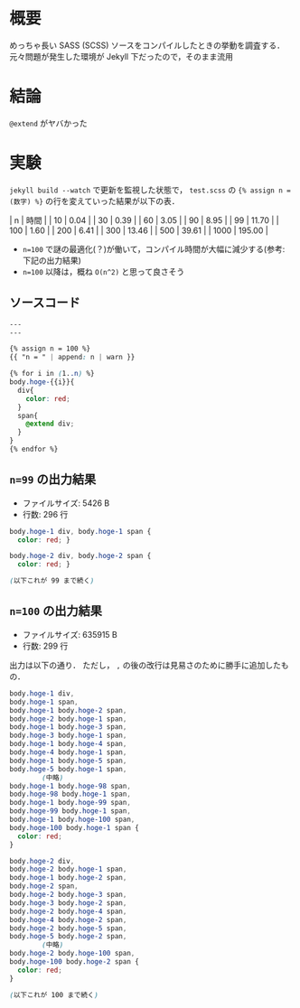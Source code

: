 # 概要
めっちゃ長い SASS (SCSS) ソースをコンパイルしたときの挙動を調査する．
元々問題が発生した環境が Jekyll 下だったので，そのまま流用

# 結論
`@extend` がヤバかった

# 実験
`jekyll build --watch` で更新を監視した状態で，
`test.scss` の `{% assign n = (数字) %}` の行を変えていった結果が以下の表．

|    n |   時間 |
|   10 |   0.04 |
|   30 |   0.39 |
|   60 |   3.05 |
|   90 |   8.95 |
|   99 |  11.70 |
|  100 |   1.60 |
|  200 |   6.41 |
|  300 |  13.46 |
|  500 |  39.61 |
| 1000 | 195.00 |

- `n=100` で謎の最適化(？)が働いて，コンパイル時間が大幅に減少する(参考: 下記の出力結果)
- `n=100` 以降は，概ね `O(n^2)` と思って良さそう

## ソースコード

```scss:test.scss
---
---

{% assign n = 100 %}
{{ "n = " | append: n | warn }}

{% for i in (1..n) %}
body.hoge-{{i}}{
  div{
    color: red;
  }
  span{
    @extend div;
  }
}
{% endfor %}
```

## `n=99` の出力結果
- ファイルサイズ: 5426 B
- 行数: 296 行

```css:test.css
body.hoge-1 div, body.hoge-1 span {
  color: red; }

body.hoge-2 div, body.hoge-2 span {
  color: red; }

(以下これが 99 まで続く)
```

## `n=100` の出力結果
- ファイルサイズ: 635915 B
- 行数: 299 行

出力は以下の通り．
ただし， `,` の後の改行は見易さのために勝手に追加したもの．

```css:test.css
body.hoge-1 div,
body.hoge-1 span,
body.hoge-1 body.hoge-2 span,
body.hoge-2 body.hoge-1 span,
body.hoge-1 body.hoge-3 span,
body.hoge-3 body.hoge-1 span,
body.hoge-1 body.hoge-4 span,
body.hoge-4 body.hoge-1 span,
body.hoge-1 body.hoge-5 span,
body.hoge-5 body.hoge-1 span,
        (中略)
body.hoge-1 body.hoge-98 span,
body.hoge-98 body.hoge-1 span,
body.hoge-1 body.hoge-99 span,
body.hoge-99 body.hoge-1 span,
body.hoge-1 body.hoge-100 span,
body.hoge-100 body.hoge-1 span {
  color: red;
}

body.hoge-2 div,
body.hoge-2 body.hoge-1 span,
body.hoge-1 body.hoge-2 span,
body.hoge-2 span,
body.hoge-2 body.hoge-3 span,
body.hoge-3 body.hoge-2 span,
body.hoge-2 body.hoge-4 span,
body.hoge-4 body.hoge-2 span,
body.hoge-2 body.hoge-5 span,
body.hoge-5 body.hoge-2 span,
        (中略)
body.hoge-2 body.hoge-100 span,
body.hoge-100 body.hoge-2 span {
  color: red;
}

(以下これが 100 まで続く)
```

